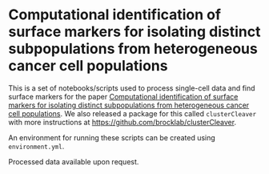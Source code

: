 # Computational identification of surface markers for isolating distinct subpopulations from heterogeneous cancer cell populations

This is a set of notebooks/scripts used to process single-cell data and find surface markers for the paper [Computational identification of surface markers for isolating distinct subpopulations from heterogeneous cancer cell populations](https://www.nature.com/articles/s41540-024-00441-6). We also released a package for this called `clusterCleaver` with more instructions at https://github.com/brocklab/clusterCleaver. 

An environment for running these scripts can be created using `environment.yml`. 

Processed data available upon request. 
